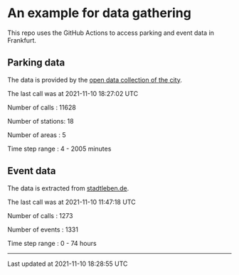 # An example for data gathering

This repo uses the GitHub Actions to access parking and event data in Frankfurt.

## Parking data
The data is provided by the [open data collection of the city](https://www.offenedaten.frankfurt.de/).

The last call was at 2021-11-10 18:27:02 UTC

Number of calls   : 11628

Number of stations:    18

Number of areas   :     5

Time step range   :     4 -  2005 minutes


## Event data
The data is extracted from [stadtleben.de](https://stadtleben.de/frankfurt/).

The last call was at 2021-11-10 11:47:18 UTC

Number of calls   : 1273

Number of events  : 1331

Time step range   :    0 -   74 hours


----

Last updated at 2021-11-10 18:28:55 UTC
